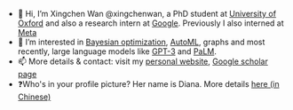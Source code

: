 - 👋 Hi, I’m Xingchen Wan @xingchenwan, a PhD student at [University of Oxford](https://ox.ac.uk) and also a research intern at [Google](https://research.google). Previously I also interned at [Meta](https://research.facebook.com)
- 👀 I’m interested in [Bayesian optimization](https://en.wikipedia.org/wiki/Bayesian_optimization), [AutoML](https://en.wikipedia.org/wiki/Automated_machine_learning), graphs and most recently, large language models like [GPT-3](https://en.wikipedia.org/wiki/GPT-3) and [PaLM](https://ai.googleblog.com/2022/04/pathways-language-model-palm-scaling-to.html).
- 📫 More details & contact: visit my [personal website](https://xingchen.one), [Google scholar page](https://scholar.google.com/citations?user=6KkohssAAAAJ&hl=en&authuser=1)
- ❓Who's in your profile picture? Her name is Diana. More details [here (in Chinese)](https://zh.m.wikipedia.org/zh-hans/嘉然) 

<!---
xingchenwan/xingchenwan is a ✨ special ✨ repository because its `README.md` (this file) appears on your GitHub profile.
You can click the Preview link to take a look at your changes.
--->

